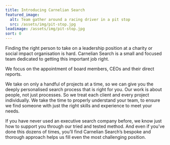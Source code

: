 ```yaml
---
title: Introducing Carnelian Search
featured_image:
  alt: Team gather around a racing driver in a pit stop
  src: /assets/img/pit-stop.jpg
leadimage: /assets/img/pit-stop.jpg
sort: 0
---
```

Finding the right person to take on a leadership position at a charity or social impact organisation is hard. Carnelian Search is a small and focused team dedicated to getting this important job right.

We focus on the appointment of board members, CEOs and their direct reports.

We take on only a handful of projects at a time, so we can give you the deeply personalised search process that is right for you. Our work is about people, not just processes. So we treat each client and every project individually. We take the time to properly understand your team, to ensure we find someone with just the right skills and experience to meet your needs.

If you have never used an executive search company before, we know just how to support you through our tried and tested method. And even if you’ve done this dozens of times, you’ll find Carnelian Search’s bespoke and thorough approach helps us fill even the most challenging position.